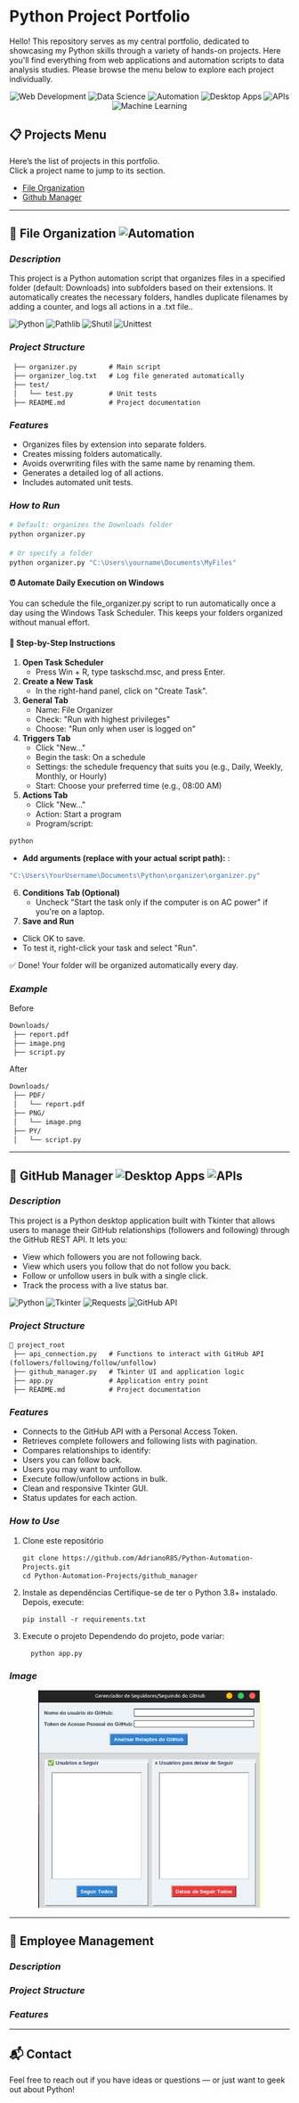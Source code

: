 # Python Project Portfolio

Hello! This repository serves as my central portfolio, dedicated to showcasing my Python skills through a variety of hands-on projects. Here you'll find everything from web applications and automation scripts to data analysis studies. Please browse the menu below to explore each project individually.

<p align="center">
  <img src="https://img.shields.io/badge/Web_Development-007ACC?style=for-the-badge&logo=w3c&logoColor=white" alt="Web Development"/>
  <img src="https://img.shields.io/badge/Data_Science-9B59B6?style=for-the-badge&logo=pydatadotorg&logoColor=white" alt="Data Science"/>
  <img src="https://img.shields.io/badge/Automation-F5428D?style=for-the-badge&logo=robotframework&logoColor=white" alt="Automation"/>
  <img src="https://img.shields.io/badge/Desktop_Apps-5E5C64?style=for-the-badge&logo=gnome&logoColor=white" alt="Desktop Apps"/>
  <img src="https://img.shields.io/badge/APIs-6B21A8?style=for-the-badge&logo=serverless&logoColor=white" alt="APIs"/>
  <img src="https://img.shields.io/badge/Machine_Learning-00A693?style=for-the-badge&logo=openai&logoColor=white" alt="Machine Learning"/>
</p>

## 📋 Projects Menu
Here’s the list of projects in this portfolio.  
Click a project name to jump to its section.

- [File Organization](#-File-Organization)
- [Github Manager](#-GitHub-Manager)

----------------------------------------------------------------------------------------------------------------------------------------------------------------------------------------------------

## 🚀 File Organization <img src="https://img.shields.io/badge/Automation-F5428D?style=for-the-badge&logo=robotframework&logoColor=white" alt="Automation"/>

### *Description*
This project is a Python automation script that organizes files in a specified folder (default: Downloads) into subfolders based on their extensions.
It automatically creates the necessary folders, handles duplicate filenames by adding a counter, and logs all actions in a .txt file..

<p>
<img src="https://img.shields.io/badge/Python-3776AB?style=for-the-badge&logo=python&logoColor=white" alt="Python"/> 
<img src="https://img.shields.io/badge/Pathlib-222222?style=for-the-badge&logo=python&logoColor=white" alt="Pathlib"/>
<img src="https://img.shields.io/badge/Shutil-404040?style=for-the-badge&logo=python&logoColor=white" alt="Shutil"/> 
<img src="https://img.shields.io/badge/Unittest-6B21A8?style=for-the-badge&logo=python&logoColor=white" alt="Unittest"/>
</p>

### *Project Structure*
```📂 project_root
 ├── organizer.py        # Main script
 ├── organizer_log.txt   # Log file generated automatically
 ├── test/
 │   └── test.py         # Unit tests
 ├── README.md           # Project documentation
```

### *Features*
- Organizes files by extension into separate folders.
- Creates missing folders automatically.
- Avoids overwriting files with the same name by renaming them.
- Generates a detailed log of all actions.
- Includes automated unit tests.

### *How to Run*

```bash
# Default: organizes the Downloads folder
python organizer.py

# Or specify a folder
python organizer.py "C:\Users\yourname\Documents\MyFiles"
```
#### ⏰ **Automate Daily Execution on Windows**
You can schedule the file_organizer.py script to run automatically once a day using the Windows Task Scheduler. This keeps your folders organized without manual effort.

#### 🧭 **Step-by-Step Instructions**
1. **Open Task Scheduler** 
    - Press Win + R, type taskschd.msc, and press Enter.
2. **Create a New Task**
    - In the right-hand panel, click on "Create Task".
3. **General Tab** 
    - Name: File Organizer
    - Check: "Run with highest privileges"
    - Choose: "Run only when user is logged on"
4. **Triggers Tab**
    - Click "New..."
    - Begin the task: On a schedule
    - Settings: the schedule frequency that suits you (e.g., Daily, Weekly, Monthly, or Hourly)
    - Start: Choose your preferred time (e.g., 08:00 AM)
5. **Actions Tab**
    - Click "New..."
    - Action: Start a program
    - Program/script:
  ```bash
  python
  ```
  - **Add arguments (replace with your actual script path):**  :
  ```bash
  "C:\Users\YourUsername\Documents\Python\organizer\organizer.py"
  ```
6. **Conditions Tab (Optional)**
   - Uncheck "Start the task only if the computer is on AC power" if you're on a laptop.
7. **Save and Run**
  - Click OK to save.
  - To test it, right-click your task and select "Run".

✅ Done! Your folder will be organized automatically every day.

### *Example*
Before
``` 
Downloads/
 ├── report.pdf
 ├── image.png
 ├── script.py
```

After
```
Downloads/
 ├── PDF/
 │   └── report.pdf
 ├── PNG/
 │   └── image.png
 ├── PY/
 │   └── script.py
```

----------------------------------------------------------------------------------------------------------------------------------------------------------------------------------------------------

## 🚀 GitHub Manager <img src="https://img.shields.io/badge/Desktop_Apps-5E5C64?style=for-the-badge&logo=gnome&logoColor=white" alt="Desktop Apps"/> <img src="https://img.shields.io/badge/APIs-6B21A8?style=for-the-badge&logo=serverless&logoColor=white" alt="APIs"/>

### *Description*
This project is a Python desktop application built with Tkinter that allows users to manage their GitHub relationships (followers and following) through the GitHub REST API.
It lets you:
- View which followers you are not following back.
- View which users you follow that do not follow you back.
- Follow or unfollow users in bulk with a single click.
- Track the process with a live status bar.

<p>
  <img src="https://img.shields.io/badge/Python-3776AB?style=for-the-badge&logo=python&logoColor=white" alt="Python"/> 
  <img src="https://img.shields.io/badge/Tkinter-FFDD00?style=for-the-badge&logo=python&logoColor=black" alt="Tkinter"/> 
  <img src="https://img.shields.io/badge/Requests-404040?style=for-the-badge&logo=python&logoColor=white" alt="Requests"/> 
  <img src="https://img.shields.io/badge/GitHub_API-181717?style=for-the-badge&logo=github&logoColor=white" alt="GitHub API"/>
</p>

### *Project Structure*
```
📂 project_root
 ├── api_connection.py   # Functions to interact with GitHub API (followers/following/follow/unfollow)
 ├── github_manager.py   # Tkinter UI and application logic
 ├── app.py              # Application entry point
 ├── README.md           # Project documentation
```
   
### *Features*
- Connects to the GitHub API with a Personal Access Token.
- Retrieves complete followers and following lists with pagination.
- Compares relationships to identify:
- Users you can follow back.
- Users you may want to unfollow.
- Execute follow/unfollow actions in bulk.
- Clean and responsive Tkinter GUI.
- Status updates for each action.

### *How to Use*

1. Clone este repositório
   ```
   git clone https://github.com/AdrianoR85/Python-Automation-Projects.git
   cd Python-Automation-Projects/github_manager
   ```
2. Instale as dependências
Certifique-se de ter o Python 3.8+ instalado. Depois, execute:
   ```
   pip install -r requirements.txt
   ```
3. Execute o projeto
Dependendo do projeto, pode variar:
   ```
     python app.py
   ```
### *Image*
<p align="center">
  <img src="images/github_manager.png" alt="Screenshot do Programa" width="400"/>
</p>

----------------------------------------------------------------------------------------------------------------------------------------------------------------------------------------------------
## 🚀 Employee Management

### *Description*

### *Project Structure*

### *Features*


----------------------------------------------------------------------------------------------------------------------------------------------------------------------------------------------------
## 📬 Contact

Feel free to reach out if you have ideas or questions — or just want to geek out about Python!


